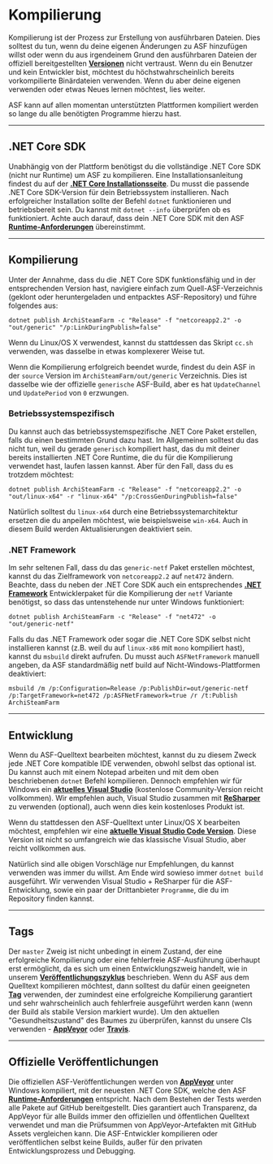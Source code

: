# Kompilierung

Kompilierung ist der Prozess zur Erstellung von ausführbaren Dateien. Dies solltest du tun, wenn du deine eigenen &Auml;nderungen zu ASF hinzufügen willst oder wenn du aus irgendeinem Grund den ausf&uuml;hrbaren Dateien der offiziell bereitgestellten **[Versionen](https://github.com/JustArchiNET/ArchiSteamFarm/releases)** nicht vertraust. Wenn du ein Benutzer und kein Entwickler bist, möchtest du höchstwahrscheinlich bereits vorkompilierte Binärdateien verwenden. Wenn du aber deine eigenen verwenden oder etwas Neues lernen möchtest, lies weiter.

ASF kann auf allen momentan unterstützten Plattformen kompiliert werden so lange du alle benötigten Programme hierzu hast.

* * *

## .NET Core SDK

Unabhängig von der Plattform benötigst du die vollständige .NET Core SDK (nicht nur Runtime) um ASF zu kompilieren. Eine Installationsanleitung findest du auf der **[.NET Core Installationsseite](https://dotnet.microsoft.com/download)**. Du musst die passende .NET Core SDK-Version für dein Betriebssystem installieren. Nach erfolgreicher Installation sollte der Befehl `dotnet` funktionieren und betriebsbereit sein. Du kannst mit `dotnet --info` überprüfen ob es funktioniert. Achte auch darauf, dass dein .NET Core SDK mit den ASF **[Runtime-Anforderungen](https://github.com/JustArchiNET/ArchiSteamFarm/wiki/Compatibility-de-DE#runtime-anforderungen)** übereinstimmt.

* * *

## Kompilierung

Unter der Annahme, dass du die .NET Core SDK funktionsfähig und in der entsprechenden Version hast, navigiere einfach zum Quell-ASF-Verzeichnis (geklont oder heruntergeladen und entpacktes ASF-Repository) und führe folgendes aus:

```shell
dotnet publish ArchiSteamFarm -c "Release" -f "netcoreapp2.2" -o "out/generic" "/p:LinkDuringPublish=false"
```

Wenn du Linux/OS X verwendest, kannst du stattdessen das Skript `cc.sh` verwenden, was dasselbe in etwas komplexerer Weise tut.

Wenn die Kompilierung erfolgreich beendet wurde, findest du dein ASF in der `source` Version im `ArchiSteamFarm/out/generic` Verzeichnis. Dies ist dasselbe wie der offizielle `generische` ASF-Build, aber es hat `UpdateChannel` und `UpdatePeriod` von `0` erzwungen.

### Betriebssystemspezifisch

Du kannst auch das betriebssystemspezifische .NET Core Paket erstellen, falls du einen bestimmten Grund dazu hast. Im Allgemeinen solltest du das nicht tun, weil du gerade `generisch` kompiliert hast, das du mit deiner bereits installierten .NET Core Runtime, die du für die Kompilierung verwendet hast, laufen lassen kannst. Aber für den Fall, dass du es trotzdem möchtest:

```shell
dotnet publish ArchiSteamFarm -c "Release" -f "netcoreapp2.2" -o "out/linux-x64" -r "linux-x64" "/p:CrossGenDuringPublish=false"
```

Natürlich solltest du `linux-x64` durch eine Betriebssystemarchitektur ersetzen die du anpeilen möchtest, wie beispielsweise `win-x64`. Auch in diesem Build werden Aktualisierungen deaktiviert sein.

### .NET Framework

Im sehr seltenen Fall, dass du das `generic-netf` Paket erstellen möchtest, kannst du das Zielframework von `netcoreapp2.2` auf `net472` ändern. Beachte, dass du neben der .NET Core SDK auch ein entsprechendes **[.NET Framework](https://dotnet.microsoft.com/download/visual-studio-sdks)** Entwicklerpaket für die Kompilierung der `netf` Variante benötigst, so dass das untenstehende nur unter Windows funktioniert:

```shell
dotnet publish ArchiSteamFarm -c "Release" -f "net472" -o "out/generic-netf"
```

Falls du das .NET Framework oder sogar die .NET Core SDK selbst nicht installieren kannst (z.B. weil du auf `linux-x86` mit `mono` kompiliert hast), kannst du `msbuild` direkt aufrufen. Du musst auch `ASFNetFramework` manuell angeben, da ASF standardmäßig netf build auf Nicht-Windows-Plattformen deaktiviert:

```shell
msbuild /m /p:Configuration=Release /p:PublishDir=out/generic-netf /p:TargetFramework=net472 /p:ASFNetFramework=true /r /t:Publish ArchiSteamFarm
```

* * *

## Entwicklung

Wenn du ASF-Quelltext bearbeiten möchtest, kannst du zu diesem Zweck jede .NET Core kompatible IDE verwenden, obwohl selbst das optional ist. Du kannst auch mit einem Notepad arbeiten und mit dem oben beschriebenen `dotnet` Befehl kompilieren. Dennoch empfehlen wir für Windows ein **[aktuelles Visual Studio](https://visualstudio.microsoft.com/downloads)** (kostenlose Community-Version reicht vollkommen). Wir empfehlen auch, Visual Studio zusammen mit **[ReSharper](https://www.jetbrains.com/resharper)** zu verwenden (optional), auch wenn dies kein kostenloses Produkt ist.

Wenn du stattdessen den ASF-Quelltext unter Linux/OS X bearbeiten möchtest, empfehlen wir eine **[aktuelle Visual Studio Code Version](https://code.visualstudio.com/download)**. Diese Version ist nicht so umfangreich wie das klassische Visual Studio, aber reicht vollkommen aus.

Natürlich sind alle obigen Vorschläge nur Empfehlungen, du kannst verwenden was immer du willst. Am Ende wird sowieso immer `dotnet build` ausgeführt. Wir verwenden Visual Studio + ReSharper für die ASF-Entwicklung, sowie ein paar der Drittanbieter `Programme`, die du im Repository finden kannst.

* * *

## Tags

Der `master` Zweig ist nicht unbedingt in einem Zustand, der eine erfolgreiche Kompilierung oder eine fehlerfreie ASF-Ausführung überhaupt erst ermöglicht, da es sich um einen Entwicklungszweig handelt, wie in unserem **[Veröffentlichungszyklus](https://github.com/JustArchiNET/ArchiSteamFarm/wiki/Release-cycle-de-DE)** beschrieben. Wenn du ASF aus dem Quelltext kompilieren möchtest, dann solltest du dafür einen geeigneten **[Tag](https://github.com/JustArchiNET/ArchiSteamFarm/tags)** verwenden, der zumindest eine erfolgreiche Kompilierung garantiert und sehr wahrscheinlich auch fehlerfreie ausgeführt werden kann (wenn der Build als stabile Version markiert wurde). Um den aktuellen "Gesundheitszustand" des Baumes zu überprüfen, kannst du unsere CIs verwenden - **[AppVeyor](https://ci.appveyor.com/project/JustArchi/ArchiSteamFarm)** oder **[Travis](https://travis-ci.com/JustArchiNET/ArchiSteamFarm)**.

* * *

## Offizielle Veröffentlichungen

Die offiziellen ASF-Veröffentlichungen werden von **[AppVeyor](https://ci.appveyor.com/project/JustArchi/ArchiSteamFarm)** unter Windows kompiliert, mit der neuesten .NET Core SDK, welche den ASF **[Runtime-Anforderungen](https://github.com/JustArchiNET/ArchiSteamFarm/wiki/Compatibility-de-DE#runtime-anforderungen)** entspricht. Nach dem Bestehen der Tests werden alle Pakete auf GitHub bereitgestellt. Dies garantiert auch Transparenz, da AppVeyor für alle Builds immer den offiziellen und öffentlichen Quelltext verwendet und man die Prüfsummen von AppVeyor-Artefakten mit GitHub Assets vergleichen kann. Die ASF-Entwickler kompilieren oder veröffentlichen selbst keine Builds, außer für den privaten Entwicklungsprozess und Debugging.